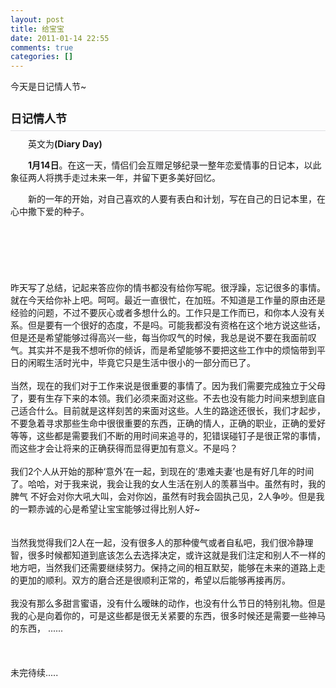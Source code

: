 ```yaml
---
layout: post
title: 给宝宝
date: 2011-01-14 22:55
comments: true
categories: []
---
```

今天是日记情人节~
<div><br/></div>
<div>
<h2 style="margin-top: 0px; margin-right: 0px; margin-bottom: 10px; margin-left: 0px; padding-top: 0px; padding-right: 0px; padding-bottom: 6px; padding-left: 0px; font-size: 18px; font-weight: bold; line-height: 24px; border-bottom-width: 1px; border-bottom-style: solid; border-bottom-color: rgb(222, 223, 225); clear: none;">
<span style="font-family: arial, 宋体, sans-serif; line-height: 24px;"><span>
日记情人节</span></span></h2>
　　英文为<b>(Diary Day)</b>
<div style="height: 14px; line-height: 14px; font-size: 12px; overflow-x: hidden; overflow-y: hidden;">
</div>
　　<b>1月14日</b>。在这一天，情侣们会互赠足够纪录一整年恋爱情事的日记本，以此象征两人将携手走过未来一年，并留下更多美好回忆。
<div style="height: 14px; line-height: 14px; font-size: 12px; overflow-x: hidden; overflow-y: hidden;">
</div>
　　新的一年的开始，对自己喜欢的人要有表白和计划，写在自己的日记本里，在心中撒下爱的种子。</div>
<div><br/></div>
<div><br/></div>
<div><br/></div>
<div><br/></div>
<div><br/></div>
<div><br/></div>
<div>
昨天写了总结，记起来答应你的情书都没有给你写昵。很浮躁，忘记很多的事情。就在今天给你补上吧。呵呵。最近一直很忙，在加班。不知道是工作量的原由还是经验的问题，不过不要灰心或者多想什么的。工作只是工作而已，和你本人没有关系。但是要有一个很好的态度，不是吗。可能我都没有资格在这个地方说这些话，但是还是希望能够过得高兴一些，每当你叹气的时候，我总是说不要在我面前叹气。其实并不是我不想听你的倾诉，而是希望能够不要把这些工作中的烦恼带到平日的闲暇生活时光中，毕竟它只是生活中很小的一部分而已了。</div>
<div><br/></div>
<div>
当然，现在的我们对于工作来说是很重要的事情了。因为我们需要完成独立于父母了，要有生存下来的本领。我们必须来面对这些。不去也没有能力时间来想到底自己适合什么。目前就是这样刻苦的来面对这些。人生的路途还很长，我们才起步，不要急着寻求那些生命中很很重要的东西，正确的情人，正确的职业，正确的爱好等等，这些都是需要我们不断的用时间来追寻的，犯错误碰钉子是很正常的事情，而这些才会让将来的正确获得而显得更加有意义。不是吗？</div>
<div><br/></div>
<div>
我们2个人从开始的那种‘意外’在一起，到现在的‘患难夫妻’也是有好几年的时间了。哈哈，对于我来说，我会让我的女人生活在别人的羡慕当中。虽然有时，我的脾气
不好会对你大吼大叫，会对你凶，虽然有时我会固执己见，2人争吵。但是我的一颗赤诚的心是希望让宝宝能够过得比别人好~</div>
<div><br/></div>
<div><br/></div>
<div>
当然我觉得我们2人在一起，没有很多人的那种傻气或者自私吧，我们很冷静理智，很多时候都知道到底该怎么去选择决定，或许这就是我们注定和别人不一样的地方吧，当然我们还需要继续努力。保持之间的相互默契，能够在未来的道路上走的更加的顺利。双方的磨合还是很顺利正常的，希望以后能够再接再厉。</div>
<div><br/></div>
<div>
我没有那么多甜言蜜语，没有什么暧昧的动作，也没有什么节日的特别礼物。但是我的心是向着你的，可是这些都是很无关紧要的东西，很多时候还是需要一些神马的东西，
......</div>
<div><br/></div>
<div><br/></div>
<div><br/></div>
<div>未完待续.....</div>
